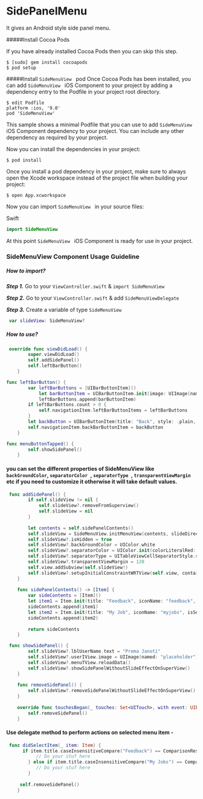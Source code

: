 # SidePanelMenu
It gives an Android style side panel menu.

#####Install Cocoa Pods

If you have already installed Cocoa Pods then you can skip this step.

```
$ [sudo] gem install cocoapods
$ pod setup
```

#####Install `SideMenuView ` pod
Once Cocoa Pods has been installed, you can add `SideMenuView ` iOS Component to your project by adding a dependency entry to the Podfile in your project root directory.

```
$ edit Podfile
platform :ios, '9.0'
pod 'SideMenuView'
```

This sample shows a minimal Podfile that you can use to add `SideMenuView ` iOS Component dependency to your project. 
You can include any other dependency as required by your project.

Now you can install the dependencies in your project:

```
$ pod install
```

Once you install a pod dependency in your project, make sure to always open the Xcode workspace instead of the project file when building your project:

```
$ open App.xcworkspace
```

Now you can import `SideMenuView ` in your source files:

Swift

```swift
import SideMenuView
```

At this point `SideMenuView ` iOS Component is ready for use in your project.


### SideMenuView Component Usage Guideline

##### How to import?

***Step 1.*** Go to your `ViewController.swift` & `import SideMenuView`

***Step 2.*** Go to your `ViewController.swift` & add `SideMenuViewDelegate`

***Step 3.*** Create a variable of type `SideMenuView`

```swift
 var slideView: SideMenuView?

```

##### How to use?

```swift
 override func viewDidLoad() {
        super.viewDidLoad()
        self.addSidePanel()
        self.leftBarButton()
    }
```

```swift
func leftBarButton() {
        var leftBarButtons = [UIBarButtonItem]()
            let barButtonItem = UIBarButtonItem.init(image: UIImage(named: "menu_normal"), style: UIBarButtonItemStyle.plain, target: self, action: #selector(self.menuButtonTapped))
            leftBarButtons.append(barButtonItem)
        if leftBarButtons.count > 0 {
            self.navigationItem.leftBarButtonItems = leftBarButtons
        }
        let backButton = UIBarButtonItem(title: "Back", style: .plain, target: self, action: nil)
        self.navigationItem.backBarButtonItem = backButton
    }
```
```swift
func menuButtonTapped() {
        self.showSidePanel()
    }
```

#### you can set the different properties of SideMenuView like `backGroundColor`, `separatorColor `, `separatorType `, `transparentViewMargin ` etc if you need to customize it otherwise it will take default values.
 
```swift
 func addSidePanel() {
        if self.slideView != nil {
            self.slideView?.removeFromSuperview()
            self.slideView = nil
        }
        
        let contents = self.sidePanelContents()
        self.slideView = SideMenuView.initMenuView(contents, slideDirection: .left, delegate: self)
        self.slideView?.isHidden = true
        self.slideView?.backGroundColor = UIColor.white
        self.slideView?.separatorColor = UIColor.init(colorLiteralRed: 86.0/255.0, green: 119.0/255.0, blue: 133.0/255.0, alpha: 1.0)
        self.slideView?.separatorType = UITableViewCellSeparatorStyle.singleLine
        self.slideView?.transparentViewMargin = 120
        self.view.addSubview(self.slideView!)
        self.slideView?.setupInitialConstraintWRTView(self.view, containerView: nil)
    }
    
    func sidePanelContents() -> [Item] {
        var sideContents = [Item]()
        let item1 = Item.init(title: "Feedback", iconName: "feedback", isSelected: false)
        sideContents.append(item1)
        let item2 = Item.init(title: "My Job", iconName: "myjobs", isSelected: false)
        sideContents.append(item2)
        
        return sideContents
    }

```

```swift
 func showSidePanel() {
        self.slideView?.lblUserName.text = "Prema Janoti"
        self.slideView?.userIView.image = UIImage(named: "placeholder")
        self.slideView?.menuTView.reloadData()
        self.slideView?.showSidePanelWithoutSlideEffectOnSuperView()
    }
    
    func removeSidePanel() {
        self.slideView?.removeSidePanelWithoutSlideEffectOnSuperView()
    }
    
    override func touchesBegan(_ touches: Set<UITouch>, with event: UIEvent?) {
        self.removeSidePanel()
    }
```

#### Use delegate method to perform actions on selected menu item -

```swift
 func didSelectItem(_ item: Item) {
      if item.title.caseInsensitiveCompare("Feedback") == ComparisonResult.orderedSame {
           // Do your stuf here 
        } else if item.title.caseInsensitiveCompare("My Jobs") == ComparisonResult.orderedSame {
           // Do your stuf here
        }
  
     self.removeSidePanel()
    }
```
